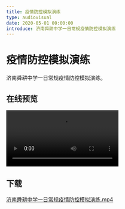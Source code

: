 ```yaml
---
title: 疫情防控模拟演练
type: audiovisual
date: 2020-05-01 00:00:00
introduce: 济南舜耕中学一日常规疫情防控模拟演练
---
```


# 疫情防控模拟演练

济南舜耕中学一日常规疫情防控模拟演练。

## 在线预览

<video controls>
    <source src="济南舜耕中学一日常规疫情防控模拟演练.mp4" type="video/mp4">
</video>

## 下载

[济南舜耕中学一日常规疫情防控模拟演练.mp4](济南舜耕中学一日常规疫情防控模拟演练.mp4)
